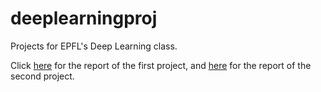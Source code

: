 # deeplearningproj
Projects for EPFL's Deep Learning class.

Click [here](https://github.com/jacobbamberger/deeplearningproj/blob/master/DLProj1.pdf) for the report of the first project, and [here](https://github.com/jacobbamberger/deeplearningproj/blob/master/DLProj2.pdf)
 for the report of the second project.

